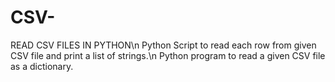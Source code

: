 # CSV-
READ CSV FILES IN PYTHON\n
Python Script to read each row from given CSV file and print a list of strings.\n
Python program to read a given CSV file as a dictionary.
